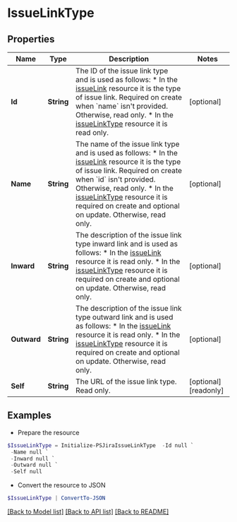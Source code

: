 # IssueLinkType
## Properties

Name | Type | Description | Notes
------------ | ------------- | ------------- | -------------
**Id** | **String** | The ID of the issue link type and is used as follows:   *  In the [ issueLink](#api-rest-api-3-issueLink-post) resource it is the type of issue link. Required on create when &#x60;name&#x60; isn&#39;t provided. Otherwise, read only.  *  In the [ issueLinkType](#api-rest-api-3-issueLinkType-post) resource it is read only. | [optional] 
**Name** | **String** | The name of the issue link type and is used as follows:   *  In the [ issueLink](#api-rest-api-3-issueLink-post) resource it is the type of issue link. Required on create when &#x60;id&#x60; isn&#39;t provided. Otherwise, read only.  *  In the [ issueLinkType](#api-rest-api-3-issueLinkType-post) resource it is required on create and optional on update. Otherwise, read only. | [optional] 
**Inward** | **String** | The description of the issue link type inward link and is used as follows:   *  In the [ issueLink](#api-rest-api-3-issueLink-post) resource it is read only.  *  In the [ issueLinkType](#api-rest-api-3-issueLinkType-post) resource it is required on create and optional on update. Otherwise, read only. | [optional] 
**Outward** | **String** | The description of the issue link type outward link and is used as follows:   *  In the [ issueLink](#api-rest-api-3-issueLink-post) resource it is read only.  *  In the [ issueLinkType](#api-rest-api-3-issueLinkType-post) resource it is required on create and optional on update. Otherwise, read only. | [optional] 
**Self** | **String** | The URL of the issue link type. Read only. | [optional] [readonly] 

## Examples

- Prepare the resource
```powershell
$IssueLinkType = Initialize-PSJiraIssueLinkType  -Id null `
 -Name null `
 -Inward null `
 -Outward null `
 -Self null
```

- Convert the resource to JSON
```powershell
$IssueLinkType | ConvertTo-JSON
```

[[Back to Model list]](../README.md#documentation-for-models) [[Back to API list]](../README.md#documentation-for-api-endpoints) [[Back to README]](../README.md)

